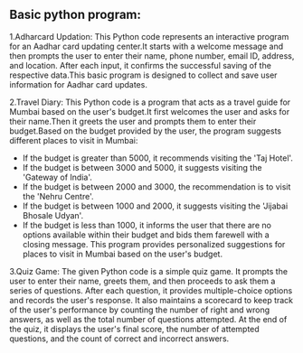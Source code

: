 ## Basic python program:

1.Adharcard Updation:
This Python code represents an interactive program for an Aadhar card updating center.It starts with a welcome message and then prompts the user to enter their name, phone number, email ID, address, and location. After each input, it confirms the successful saving of the respective data.This basic program is designed to collect and save user information for Aadhar card updates.


2.Travel Diary:
This Python code is a program that acts as a travel guide for Mumbai based on the user's budget.It first welcomes the user and asks for their name.Then it greets the user and prompts them to enter their budget.Based on the budget provided by the user, the program suggests different places to visit in Mumbai:

*   If the budget is greater than 5000, it recommends visiting the 'Taj Hotel'.
*   If the budget is between 3000 and 5000, it suggests visiting the 'Gateway of India'.
*   If the budget is between 2000 and 3000, the recommendation is to visit the 'Nehru Centre'.
*   If the budget is between 1000 and 2000, it suggests visiting the 'Jijabai Bhosale Udyan'.
*   If the budget is less than 1000, it informs the user that there are no options available within their budget and bids them farewell with a closing message.
This program provides personalized suggestions for places to visit in Mumbai based on the user's budget.


3.Quiz Game:
The given Python code is a simple quiz game. It prompts the user to enter their name, greets them, and then proceeds to ask them a series of questions. After each question, it provides multiple-choice options and records the user's response. It also maintains a scorecard to keep track of the user's performance by counting the number of right and wrong answers, as well as the total number of questions attempted. At the end of the quiz, it displays the user's final score, the number of attempted questions, and the count of correct and incorrect answers.

